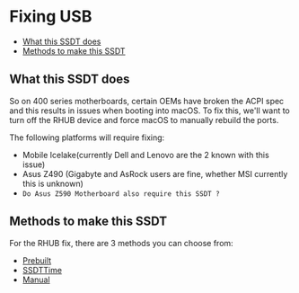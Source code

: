 # Fixing USB

* [What this SSDT does](#what-this-ssdt-does)
* [Methods to make this SSDT](#methods-to-make-this-ssdt)

## What this SSDT does

So on 400 series motherboards, certain OEMs have broken the ACPI spec and this results in issues when booting into macOS. To fix this, we'll want to turn off the RHUB device and force macOS to manually rebuild the ports.

The following platforms will require fixing:

* Mobile Icelake(currently Dell and Lenovo are the 2 known with this issue)
* Asus Z490 (Gigabyte and AsRock users are fine, whether MSI currently this is unknown)
* `Do Asus Z590 Motherboard also require this SSDT ?` 

## Methods to make this SSDT

For the RHUB fix, there are 3 methods you can choose from:

* [Prebuilt](/Universal/rhub-methods/prebuilt.md)
* [SSDTTime](/Universal/rhub-methods/ssdttime.md)
* [Manual](/Universal/rhub-methods/manual.md)
